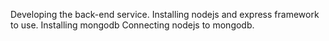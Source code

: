 Developing the back-end service.
Installing nodejs and express framework to use.
Installing mongodb
Connecting nodejs to mongodb.